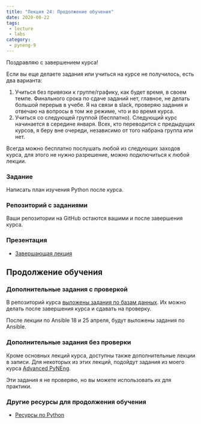 ```yaml
---
title: "Лекция 24: Продолжение обучения"
date: 2020-08-22
tags:
 - lecture
 - labs
category:
 - pyneng-9
---
```


Поздравляю с завершением курса!

Если вы еще делаете задания или учиться на курсе не получилось, есть два варианта:

1. Учиться без привязки к группе/графику, как будет время, в своем темпе.
   Финального срока по сдаче заданий нет, главное, не делать большой перерыв в учебе.
   Я на связи в slack, проверяю задания и отвечаю на вопросы в том же режиме, что и во время курса.
2. Учиться со следующей группой (бесплатно). Следующий курс 
   начинается в середине января. Всех, кто переводится с предыдущих курсов,
   я беру вне очереди, независимо от того набрана группа или нет.


Всегда можно бесплатно послушать любой из следующих заходов курса,
для этого не нужно разрешение, можно подключиться к любой лекции.

### Задание

Написать план изучения Python после курса.


### Репозиторий с заданиями

Ваши репозитории на GitHub остаются вашими и после завершения курса.

### Презентация

* [Завершающая лекция](https://gitpitch.com/natenka/pyneng-slides/course_final#/)


## Продолжение обучения


### Дополнительные задания с проверкой

В репозиторий курса [выложены задания по базам данных](https://github.com/pyneng/pyneng-online-jan-apr-2020/tree/master/exercises/bonus/18_db).
Их можно делать после завершения курса и сдавать на проверку.

После лекции по Ansible 18 и 25 апреля, будут выложены задания по Ansible.

### Дополнительные задания без проверки

Кроме основных лекций курса, доступны также дополнительные лекции в записи.
Для некоторых из этих лекций, подойдут задания из моего курса [Advanced PyNEng](https://github.com/natenka/advpyneng-examples-exercises).

Эти задания я не проверяю, но вы можете использовать их для практики.

### Другие ресурсы для продолжения обучения

* [Ресурсы по Python](https://natenka.github.io/pyneng-resources/)

